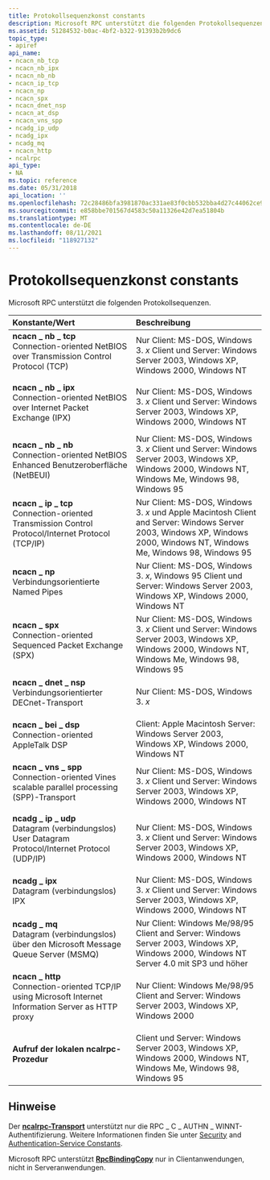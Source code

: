```yaml
---
title: Protokollsequenzkonst constants
description: Microsoft RPC unterstützt die folgenden Protokollsequenzen.
ms.assetid: 51284532-b0ac-4bf2-b322-91393b2b9dc6
topic_type:
- apiref
api_name:
- ncacn_nb_tcp
- ncacn_nb_ipx
- ncacn_nb_nb
- ncacn_ip_tcp
- ncacn_np
- ncacn_spx
- ncacn_dnet_nsp
- ncacn_at_dsp
- ncacn_vns_spp
- ncadg_ip_udp
- ncadg_ipx
- ncadg_mq
- ncacn_http
- ncalrpc
api_type:
- NA
ms.topic: reference
ms.date: 05/31/2018
api_location: ''
ms.openlocfilehash: 72c28486bfa3981870ac331ae83f0cbb532bba4d27c44062ce902823e4e3c259
ms.sourcegitcommit: e858bbe701567d4583c50a11326e42d7ea51804b
ms.translationtype: MT
ms.contentlocale: de-DE
ms.lasthandoff: 08/11/2021
ms.locfileid: "118927132"
---
```

# <a name="protocol-sequence-constants"></a>Protokollsequenzkonst constants

Microsoft RPC unterstützt die folgenden Protokollsequenzen.



| Konstante/Wert                                                                                                                                                                                                                                                                                 | Beschreibung                                                                                                                                                                         |
|:-----------------------------------------------------------------------------------------------------------------------------------------------------------------------------------------------------------------------------------------------------------------------------------------------|:------------------------------------------------------------------------------------------------------------------------------------------------------------------------------------|
| <span id="ncacn_nb_tcp"></span><span id="NCACN_NB_TCP"></span><dl> <dt>**ncacn \_ nb \_ tcp**</dt> <dt>Connection-oriented NetBIOS over Transmission Control Protocol (TCP)</dt> </dl>          | Nur Client: MS-DOS, Windows 3. *x* Client und Server: Windows Server 2003, Windows XP, Windows 2000, Windows NT<br/>                                                          |
| <span id="ncacn_nb_ipx"></span><span id="NCACN_NB_IPX"></span><dl> <dt>**ncacn \_ nb \_ ipx**</dt> <dt>Connection-oriented NetBIOS over Internet Packet Exchange (IPX)</dt> </dl>               | Nur Client: MS-DOS, Windows 3. *x* Client und Server: Windows Server 2003, Windows XP, Windows 2000, Windows NT<br/>                                                          |
| <span id="ncacn_nb_nb"></span><span id="NCACN_NB_NB"></span><dl> <dt>**ncacn \_ nb \_ nb**</dt> <dt>Connection-oriented NetBIOS Enhanced Benutzeroberfläche (NetBEUI)</dt> </dl>                    | Nur Client: MS-DOS, Windows 3. *x* Client und Server: Windows Server 2003, Windows XP, Windows 2000, Windows NT, Windows Me, Windows 98, Windows 95<br/>                      |
| <span id="ncacn_ip_tcp"></span><span id="NCACN_IP_TCP"></span><dl> <dt>**ncacn \_ ip \_ tcp**</dt> <dt>Connection-oriented Transmission Control Protocol/Internet Protocol (TCP/IP)</dt> </dl>  | Nur Client: MS-DOS, Windows 3. *x* und Apple Macintosh Client and Server: Windows Server 2003, Windows XP, Windows 2000, Windows NT, Windows Me, Windows 98, Windows 95<br/> |
| <span id="ncacn_np"></span><span id="NCACN_NP"></span><dl> <dt>**ncacn \_ np**</dt> <dt>Verbindungsorientierte Named Pipes</dt> </dl>                                                            | Nur Client: MS-DOS, Windows 3. *x*, Windows 95 Client und Server: Windows Server 2003, Windows XP, Windows 2000, Windows NT<br/>                                              |
| <span id="ncacn_spx"></span><span id="NCACN_SPX"></span><dl> <dt>**ncacn \_ spx**</dt> <dt>Connection-oriented Sequenced Packet Exchange (SPX)</dt> </dl>                                     | Nur Client: MS-DOS, Windows 3. *x* Client und Server: Windows Server 2003, Windows XP, Windows 2000, Windows NT, Windows Me, Windows 98, Windows 95<br/>                      |
| <span id="ncacn_dnet_nsp"></span><span id="NCACN_DNET_NSP"></span><dl> <dt>**ncacn \_ dnet \_ nsp**</dt> <dt>Verbindungsorientierter DECnet-Transport</dt> </dl>                                    | Nur Client: MS-DOS, Windows 3. *x*<br/>                                                                                                                                       |
| <span id="ncacn_at_dsp"></span><span id="NCACN_AT_DSP"></span><dl> <dt>**ncacn \_ bei \_ dsp**</dt> <dt>Connection-oriented AppleTalk DSP</dt> </dl>                                             | Client: Apple Macintosh Server: Windows Server 2003, Windows XP, Windows 2000, Windows NT<br/>                                                                                |
| <span id="ncacn_vns_spp"></span><span id="NCACN_VNS_SPP"></span><dl> <dt>**ncacn \_ vns \_ spp**</dt> <dt>Connection-oriented Vines scalable parallel processing (SPP)-Transport</dt> </dl>     | Nur Client: MS-DOS, Windows 3. *x* Client und Server: Windows Server 2003, Windows XP, Windows 2000, Windows NT<br/>                                                          |
| <span id="ncadg_ip_udp"></span><span id="NCADG_IP_UDP"></span><dl> <dt>**ncadg \_ ip \_ udp**</dt> <dt>Datagram (verbindungslos) User Datagram Protocol/Internet Protocol (UDP/IP)</dt> </dl>   | Nur Client: MS-DOS, Windows 3. *x* Client und Server: Windows Server 2003, Windows XP, Windows 2000, Windows NT<br/>                                                          |
| <span id="ncadg_ipx"></span><span id="NCADG_IPX"></span><dl> <dt>**ncadg \_ ipx**</dt> <dt>Datagram (verbindungslos) IPX</dt> </dl>                                                           | Nur Client: MS-DOS, Windows 3. *x* Client und Server: Windows Server 2003, Windows XP, Windows 2000, Windows NT<br/>                                                          |
| <span id="ncadg_mq"></span><span id="NCADG_MQ"></span><dl> <dt>**ncadg \_ mq**</dt> <dt>Datagram (verbindungslos) über den Microsoft Message Queue Server (MSMQ)</dt> </dl>                   | Nur Client: Windows Me/98/95 Client and Server: Windows Server 2003, Windows XP, Windows 2000, Windows NT Server 4.0 mit SP3 und höher<br/>                                 |
| <span id="ncacn_http"></span><span id="NCACN_HTTP"></span><dl> <dt>**ncacn \_ http**</dt> <dt>Connection-oriented TCP/IP using Microsoft Internet Information Server as HTTP proxy</dt> </dl> | Nur Client: Windows Me/98/95 Client and Server: Windows Server 2003, Windows XP, Windows 2000<br/>                                                                           |
| <span id="ncalrpc"></span><span id="NCALRPC"></span><dl> <dt>**Aufruf der lokalen ncalrpc-Prozedur**</dt> <dt></dt> </dl>                                                                           | Client und Server: Windows Server 2003, Windows XP, Windows 2000, Windows NT, Windows Me, Windows 98, Windows 95<br/>                                                         |



## <a name="remarks"></a>Hinweise

Der [**ncalrpc-Transport**](/windows/desktop/Midl/ncalrpc) unterstützt nur die RPC \_ C \_ AUTHN \_ WINNT-Authentifizierung. Weitere Informationen finden Sie unter [Security](security.md) and [Authentication-Service Constants](authentication-service-constants.md).

Microsoft RPC unterstützt [**RpcBindingCopy**](/windows/desktop/api/Rpcdce/nf-rpcdce-rpcbindingcopy) nur in Clientanwendungen, nicht in Serveranwendungen.

 

